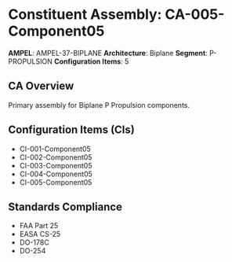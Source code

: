 # Constituent Assembly: CA-005-Component05

**AMPEL**: AMPEL-37-BIPLANE
**Architecture**: Biplane
**Segment**: P-PROPULSION
**Configuration Items**: 5

## CA Overview
Primary assembly for Biplane P Propulsion components.

## Configuration Items (CIs)
- CI-001-Component05
- CI-002-Component05
- CI-003-Component05
- CI-004-Component05
- CI-005-Component05

## Standards Compliance
- FAA Part 25
- EASA CS-25
- DO-178C
- DO-254
